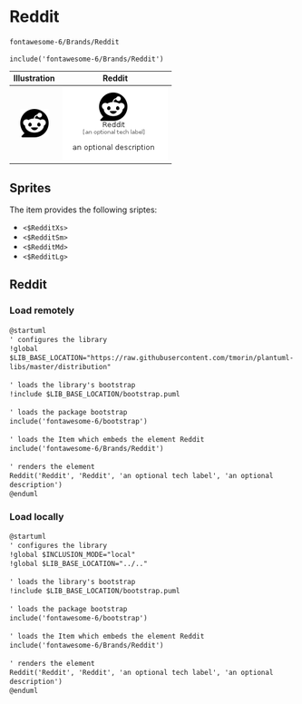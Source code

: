 # Reddit


```text
fontawesome-6/Brands/Reddit
```

```text
include('fontawesome-6/Brands/Reddit')
```



| Illustration | Reddit |
| :---: | :---: |
| ![illustration for Illustration](../../fontawesome-6/Brands/Reddit.png) | ![illustration for Reddit](../../fontawesome-6/Brands/Reddit.Local.png) |



## Sprites
The item provides the following sriptes:

- `<$RedditXs>`
- `<$RedditSm>`
- `<$RedditMd>`
- `<$RedditLg>`





## Reddit

### Load remotely
```plantuml
@startuml
' configures the library
!global $LIB_BASE_LOCATION="https://raw.githubusercontent.com/tmorin/plantuml-libs/master/distribution"

' loads the library's bootstrap
!include $LIB_BASE_LOCATION/bootstrap.puml

' loads the package bootstrap
include('fontawesome-6/bootstrap')

' loads the Item which embeds the element Reddit
include('fontawesome-6/Brands/Reddit')

' renders the element
Reddit('Reddit', 'Reddit', 'an optional tech label', 'an optional description')
@enduml
```

### Load locally
```plantuml
@startuml
' configures the library
!global $INCLUSION_MODE="local"
!global $LIB_BASE_LOCATION="../.."

' loads the library's bootstrap
!include $LIB_BASE_LOCATION/bootstrap.puml

' loads the package bootstrap
include('fontawesome-6/bootstrap')

' loads the Item which embeds the element Reddit
include('fontawesome-6/Brands/Reddit')

' renders the element
Reddit('Reddit', 'Reddit', 'an optional tech label', 'an optional description')
@enduml
```

